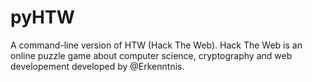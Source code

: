 # pyHTW
A command-line version of HTW (Hack The Web).
Hack The Web is an online puzzle game about computer science, cryptography and web developement developed by @Erkenntnis.
